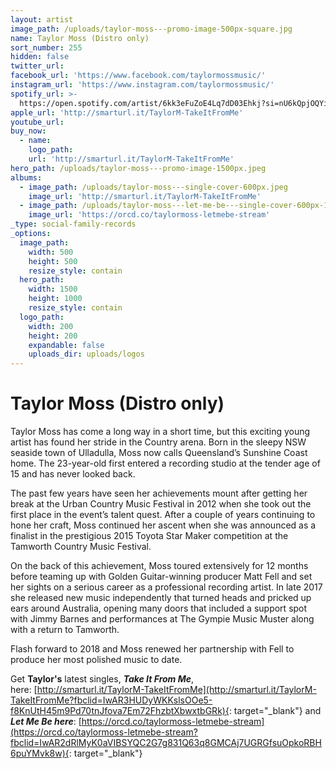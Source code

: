 ```yaml
---
layout: artist
image_path: /uploads/taylor-moss---promo-image-500px-square.jpg
name: Taylor Moss (Distro only)
sort_number: 255
hidden: false
twitter_url:
facebook_url: 'https://www.facebook.com/taylormossmusic/'
instagram_url: 'https://www.instagram.com/taylormossmusic/'
spotify_url: >-
  https://open.spotify.com/artist/6kk3eFuZoE4Lq7dD03Ehkj?si=nU6kQpjOQYi_MTr9CLa7mg
apple_url: 'http://smarturl.it/TaylorM-TakeItFromMe'
youtube_url:
buy_now:
  - name:
    logo_path:
    url: 'http://smarturl.it/TaylorM-TakeItFromMe'
hero_path: /uploads/taylor-moss---promo-image-1500px.jpeg
albums:
  - image_path: /uploads/taylor-moss---single-cover-600px.jpeg
    image_url: 'http://smarturl.it/TaylorM-TakeItFromMe'
  - image_path: /uploads/taylor-moss---let-me-be---single-cover-600px-1.jpg
    image_url: 'https://orcd.co/taylormoss-letmebe-stream'
_type: social-family-records
_options:
  image_path:
    width: 500
    height: 500
    resize_style: contain
  hero_path:
    width: 1500
    height: 1000
    resize_style: contain
  logo_path:
    width: 200
    height: 200
    expandable: false
    uploads_dir: uploads/logos
---
```


# **Taylor Moss (Distro only)**

Taylor Moss has come a long way in a short time, but this exciting young artist has found her stride in the Country arena. Born in the sleepy NSW seaside town of Ulladulla, Moss now calls Queensland’s Sunshine Coast home. The 23-year-old first entered a recording studio at the tender age of 15 and has never looked back.

The past few years have seen her achievements mount after getting her break at the Urban Country Music Festival in 2012 when she took out the first place in the event’s talent quest. After a couple of years continuing to hone her craft, Moss continued her ascent when she was announced as a finalist in the prestigious 2015 Toyota Star Maker competition at the Tamworth Country Music Festival.

On the back of this achievement, Moss toured extensively for 12 months before teaming up with Golden Guitar-winning producer Matt Fell and set her sights on a serious career as a professional recording artist. In late 2017 she released new music independently that turned heads and pricked up ears around Australia, opening many doors that included a support spot with Jimmy Barnes and performances at The Gympie Music Muster along with a return to Tamworth.

Flash forward to 2018 and Moss renewed her partnership with Fell to produce her most polished music to date.&nbsp;

Get **Taylor's** latest singles, ***Take It From Me***, here:&nbsp;[http://smarturl.it/TaylorM-TakeItFromMe](http://smarturl.it/TaylorM-TakeItFromMe?fbclid=IwAR3HUDyWKKslsOOe5-f8KnUtH45m9Pd70tnJfova7Em72FhzbtXbwxtbGRk){: target="_blank"}&nbsp;and ***Let Me Be here***\:&nbsp;[https://orcd.co/taylormoss-letmebe-stream](https://orcd.co/taylormoss-letmebe-stream?fbclid=IwAR2dRlMyK0aVIBSYQC2G7g831Q63q8GMCAj7UGRGfsuOpkoRBH6puYMvk8w){: target="_blank"}